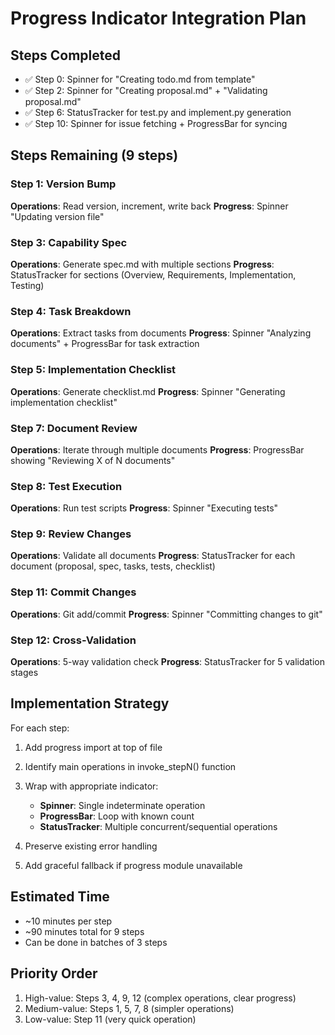 # Progress Indicator Integration Plan

## Steps Completed
- ✅ Step 0: Spinner for "Creating todo.md from template"
- ✅ Step 2: Spinner for "Creating proposal.md" + "Validating proposal.md"
- ✅ Step 6: StatusTracker for test.py and implement.py generation
- ✅ Step 10: Spinner for issue fetching + ProgressBar for syncing

## Steps Remaining (9 steps)

### Step 1: Version Bump
**Operations**: Read version, increment, write back
**Progress**: Spinner "Updating version file"

### Step 3: Capability Spec  
**Operations**: Generate spec.md with multiple sections
**Progress**: StatusTracker for sections (Overview, Requirements, Implementation, Testing)

### Step 4: Task Breakdown
**Operations**: Extract tasks from documents
**Progress**: Spinner "Analyzing documents" + ProgressBar for task extraction

### Step 5: Implementation Checklist
**Operations**: Generate checklist.md
**Progress**: Spinner "Generating implementation checklist"

### Step 7: Document Review
**Operations**: Iterate through multiple documents
**Progress**: ProgressBar showing "Reviewing X of N documents"

### Step 8: Test Execution
**Operations**: Run test scripts
**Progress**: Spinner "Executing tests"

### Step 9: Review Changes
**Operations**: Validate all documents
**Progress**: StatusTracker for each document (proposal, spec, tasks, tests, checklist)

### Step 11: Commit Changes
**Operations**: Git add/commit
**Progress**: Spinner "Committing changes to git"

### Step 12: Cross-Validation
**Operations**: 5-way validation check
**Progress**: StatusTracker for 5 validation stages

## Implementation Strategy

For each step:
1. Add progress import at top of file
2. Identify main operations in invoke_stepN() function
3. Wrap with appropriate indicator:
   - **Spinner**: Single indeterminate operation
   - **ProgressBar**: Loop with known count
   - **StatusTracker**: Multiple concurrent/sequential operations

4. Preserve existing error handling
5. Add graceful fallback if progress module unavailable

## Estimated Time
- ~10 minutes per step
- ~90 minutes total for 9 steps
- Can be done in batches of 3 steps

## Priority Order
1. High-value: Steps 3, 4, 9, 12 (complex operations, clear progress)
2. Medium-value: Steps 1, 5, 7, 8 (simpler operations)
3. Low-value: Step 11 (very quick operation)
